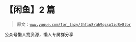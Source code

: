 # 【闲鱼】2 篇

> 原文：[`www.yuque.com/for_lazy/thfiu8/qh9qcsp1id8v8lbr`](https://www.yuque.com/for_lazy/thfiu8/qh9qcsp1id8v8lbr)

公众号懒人找资源，懒人专属群分享